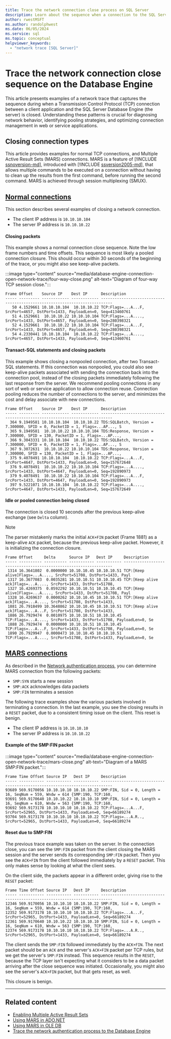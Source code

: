 ```yaml
---
title: Trace the network connection close process on SQL Server
description: Learn about the sequence when a connection to the SQL Server Database Engine is closed.
author: rwestMSFT
ms.author: randolphwest
ms.date: 06/05/2024
ms.service: sql
ms.topic: conceptual
helpviewer_keywords:
  - "network trace [SQL Server]"
---
```


# Trace the network connection close sequence on the Database Engine

This article presents examples of a network trace that captures the sequence during when a Transmission Control Protocol (TCP) connection between a client application and the SQL Server Database Engine (the server) is closed. Understanding these patterns is crucial for diagnosing network behavior, identifying pooling strategies, and optimizing connection management in web or service applications.

## Closing connection types

This article provides examples for normal TCP connections, and Multiple Active Result Sets (MARS) connections. MARS is a feature of [!INCLUDE [ssnoversion-md](../includes/ssnoversion-md.md)], introduced with [!INCLUDE [ssversion2005-md](../includes/ssversion2005-md.md)], that allows multiple commands to be executed on a connection without having to clean up the results from the first command, before running the second command. MARS is achieved through session multiplexing (SMUX).

## [Normal connections](#tab/normal)

This section describes several examples of closing a network connection.

- The client IP address is `10.10.10.104`
- The server IP address is `10.10.10.22`

#### Closing packets

This example shows a normal connection close sequence. Note the low frame numbers and time offsets. This sequence is most likely a pooled connection closure. This should occur within 30 seconds of the beginning of the trace, or you might also see keep-alive packets.

:::image type="content" source="media/database-engine-connection-open-network-trace/four-way-close.png" alt-text="Diagram of four-way TCP session close.":::

```output
Frame Offset    Source IP    Dest IP      Description
----- --------- ------------ ------------ ---------------------------------------------------------------------------
   50 4.1529661 10.10.10.104  10.10.10.22 TCP:Flags=...A...F, SrcPort=4657, DstPort=1433, PayloadLen=0, Seq=413460761
   51 4.1529661  10.10.10.22 10.10.10.104 TCP:Flags=...A...., SrcPort=1433, DstPort=4657, PayloadLen=0, Seq=280398321
   52 4.1529661  10.10.10.22 10.10.10.104 TCP:Flags=...A...F, SrcPort=1433, DstPort=4657, PayloadLen=0, Seq=280398321
   54 4.2330441 10.10.10.104  10.10.10.22 TCP:Flags=...A...., SrcPort=4657, DstPort=1433, PayloadLen=0, Seq=413460761
```

#### Transact-SQL statements and closing packets

This example shows closing a nonpooled connection, after two Transact-SQL statements. If this connection was nonpooled, you could also see keep-alive packets associated with sending the connection back into the connection pool, instead of the closing packets immediately following the last response from the server. We recommend pooling connections in any sort of web or service application to allow connection reuse. Connection pooling reduces the number of connections to the server, and minimizes the cost and delay associate with new connections.

```output
Frame Offset    Source IP    Dest IP      Description
----- --------- ------------ ------------ ---------------------------------------------------------------------------
  364 9.1949581 10.10.10.104  10.10.10.22 TDS:SQLBatch, Version = 7.300000, SPID = 0, PacketID = 1, Flags=...AP..., S
  365 9.1949581  10.10.10.22 10.10.10.104 TDS:Response, Version = 7.300000, SPID = 130, PacketID = 1, Flags=...AP...,
  366 9.3043331 10.10.10.104  10.10.10.22 TDS:SQLBatch, Version = 7.300000, SPID = 0, PacketID = 1, Flags=...AP..., S
  367 9.3072631  10.10.10.22 10.10.10.104 TDS:Response, Version = 7.300000, SPID = 130, PacketID = 1, Flags=...AP...,
  375 9.4078491 10.10.10.104  10.10.10.22 TCP:Flags=...A...F, SrcPort=4647, DstPort=1433, PayloadLen=0, Seq=157672648
  376 9.4078491  10.10.10.22 10.10.10.104 TCP:Flags=...A...., SrcPort=1433, DstPort=4647, PayloadLen=0, Seq=192890973
  379 9.4078491  10.10.10.22 10.10.10.104 TCP:Flags=...A...F, SrcPort=1433, DstPort=4647, PayloadLen=0, Seq=192890973
  397 9.5221071 10.10.10.104  10.10.10.22 TCP:Flags=...A...., SrcPort=4647, DstPort=1433, PayloadLen=0, Seq=157672649
```

#### Idle or pooled connection being closed

The connection is closed 10 seconds after the previous keep-alive exchange (see `Delta` column).

> [!NOTE]  
> The parser mistakenly marks the initial `ACK+FIN` packet (Frame 1881) as a keep-alive `ACK` packet, because the previous keep-alive packet. However, it is initializing the connection closure.

```output
Frame Offset     Delta      Source IP   Dest IP     Description
----- ---------- ---------- ----------- ----------- -----------------------------------------------------------------
 1314 16.3641802  0.0000000 10.10.10.45 10.10.10.51 TCP:[Keep alive]Flags=...A...., SrcPort=51708, DstPort=1433, Payl
 1317 16.3677083  0.0035281 10.10.10.51 10.10.10.45 TCP:[Keep alive ack]Flags=...A...., SrcPort=1433, DstPort=51708, 
 1327 16.4269375  0.0592292 10.10.10.51 10.10.10.45 TCP:[Keep alive]Flags=...A...., SrcPort=1433, DstPort=51708, Payl
 1328 16.4269637  0.0000262 10.10.10.45 10.10.10.51 TCP:[Keep alive ack]Flags=...A...., SrcPort=51708, DstPort=1433, 
 1881 26.7918499 10.3648862 10.10.10.45 10.10.10.51 TCP:[Keep alive ack]Flags=...A...F, SrcPort=51708, DstPort=1433, 
 1886 26.7929474  0.0010975 10.10.10.51 10.10.10.45 TCP:Flags=...A...., SrcPort=1433, DstPort=51708, PayloadLen=0, Se
 1888 26.7929474  0.0000000 10.10.10.51 10.10.10.45 TCP:Flags=...A...F, SrcPort=1433, DstPort=51708, PayloadLen=0, Se
 1890 26.7929947  0.0000473 10.10.10.45 10.10.10.51 TCP:Flags=...A...., SrcPort=51708, DstPort=1433, PayloadLen=0, Se
```

## [MARS connections](#tab/mars)

As described in the [Network authentication process](database-engine-connection-open-network-trace.md?tabs=mars), you can determine MARS connection from the following packets:

- `SMP:SYN` starts a new session
- `SMP:ACK` acknowledges data packets
- `SMP:FIN` terminates a session

The following trace examples show the various packets involved in terminating a connection. In the last example, you see the closing results in a `RESET` packet, due to a consistent timing issue on the client. This reset is benign.

- The client IP address is `10.10.10.10`
- The server IP address is `10.10.10.22`

#### Example of the SMP:FIN packet

:::image type="content" source="media/database-engine-connection-open-network-trace/mars-close.png" alt-text="Diagram of a MARS SMP:FIN packet.":::

```output
Frame Time Offset Source IP   Dest IP     Description
----- ----------- ----------- ----------- ---------------------------------------------------------------------------
93689 569.9170056 10.10.10.10 10.10.10.22 SMP:FIN, Sid = 0, Length = 16, SeqNum = 559, Wndw = 614 {SMP:190, TCP:160, 
93691 569.9170640 10.10.10.22 10.10.10.10 SMP:FIN, Sid = 0, Length = 16, SeqNum = 610, Wndw = 563 {SMP:190, TCP:160, 
93692 569.9173178 10.10.10.10 10.10.10.22 TCP:Flags=...A...F, SrcPort=52965, DstPort=1433, PayloadLen=0, Seq=66189274
93704 569.9173178 10.10.10.10 10.10.10.22 TCP:Flags=...A.R.., SrcPort=52965, DstPort=1433, PayloadLen=0, Seq=66189274
```

#### Reset due to SMP:FIN

The previous trace example was taken on the server. In the connection close, you can see the `SMP:FIN` packet from the client closing the MARS session and the server sends its corresponding `SMP:FIN` packet. Then you see the `ACK+FIN` from the client followed immediately by a `RESET` packet. This only makes sense by looking at what the client sees.

On the client side, the packets appear in a different order, giving rise to the `RESET` packet:

```output
Frame Time Offset Source IP   Dest IP     Description
----- ----------- ----------- ----------- ---------------------------------------------------------------------------
12346 569.9170056 10.10.10.10 10.10.10.22 SMP:FIN, Sid = 0, Length = 16, SeqNum = 559, Wndw = 614 {SMP:190, TCP:160, 
12352 569.9173178 10.10.10.10 10.10.10.22 TCP:Flags=...A...F, SrcPort=52965, DstPort=1433, PayloadLen=0, Seq=66189274
12361 569.9170640 10.10.10.22 10.10.10.10 SMP:FIN, Sid = 0, Length = 16, SeqNum = 610, Wndw = 563 {SMP:190, TCP:160, 
12374 569.9173178 10.10.10.10 10.10.10.22 TCP:Flags=...A.R.., SrcPort=52965, DstPort=1433, PayloadLen=0, Seq=66189274
```

The client sends the `SMP:FIN` followed immediately by the `ACK+FIN`. The next packet should be an `ACK` and the server's `ACK+FIN` packet per TCP rules, but we get the server's `SMP:FIN` instead. This sequence results in the `RESET`, because the TCP layer isn't expecting what it considers to be a data packet arriving after the close sequence was initiated. Occasionally, you might also see the server's `ACK+FIN` packet, but that gets reset, as well.

This closure is benign.

---

## Related content

- [Enabling Multiple Active Result Sets](../connect/ado-net/sql/enable-multiple-active-result-sets.md)
- [Using MARS in ADO.NET](../connect/ado-net/sql/multiple-active-result-sets-mars.md)
- [Using MARS in OLE DB](../connect/oledb/features/using-multiple-active-result-sets-mars.md)
- [Trace the network authentication process to the Database Engine](database-engine-connection-open-network-trace.md)

